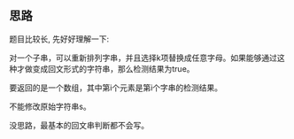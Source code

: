 ## 思路

题目比较长,  先好好理解一下:

对一个子串，可以重新排列字串，并且选择k项替换成任意字母。如果能够通过这种才做变成回文形式的字符串，那么检测结果为true。

要返回的是一个数组，其中第i个元素是第i个字串的检测结果。

不能修改原始字符串s。

没思路，最基本的回文串判断都不会写。

